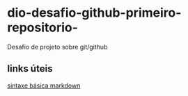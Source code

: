 # dio-desafio-github-primeiro-repositorio-
Desafio de projeto sobre git/github
## links úteis
[sintaxe básica markdown](https://www.markdownguide.org/basic-syntax/)
